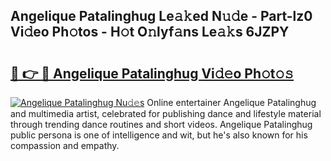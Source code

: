 ## Angelique Patalinghug Le𝚊𝚔ed N𝚞𝚍e - Part-lz0 Vi𝚍eo Ph𝚘tos - H𝚘t O𝚗lyf𝚊ns Le𝚊𝚔s 6JZPY

# <h2><a href="http://hf0iu5m.feru.top/?c=Angelique+Patalinghug">🔗 👉 🔴 Angelique Patalinghug Vi𝚍𝚎o Ph𝚘t𝚘𝚜</a></h2>

[![Angelique Patalinghug Nu𝚍𝚎s](https://i.imgur.com/0TWrTi3.gif)](http://hf0iu5m.feru.top/?c=Angelique+Patalinghug)
Online entertainer Angelique Patalinghug and multimedia artist, celebrated for publishing dance and lifestyle material through trending dance routines and short videos. Angelique Patalinghug public persona is one of intelligence and wit, but he's also known for his compassion and empathy. 
